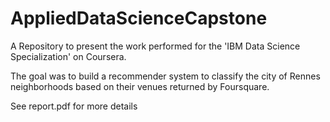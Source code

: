 # AppliedDataScienceCapstone

A Repository to present the work performed for the 'IBM Data Science Specialization' on Coursera.

The goal was to build a recommender system to classify the city of Rennes neighborhoods based on their venues
returned by Foursquare.

See report.pdf for more details
